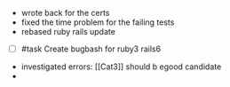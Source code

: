 * wrote back for the certs
* fixed the time problem for the failing tests
* rebased ruby rails update
* [ ] #task Create bugbash for ruby3 rails6
* investigated errors: [[Cat3]] should b egood candidate
* 
